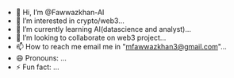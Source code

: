 - 👋 Hi, I’m @Fawwazkhan-AI
- 👀 I’m interested in crypto/web3...
- 🌱 I’m currently learning AI(datascience and analyst)...
- 💞️ I’m looking to collaborate on web3 project...
- 📫 How to reach me email me in "mfawwazkhan3@gmail.com"...
- 😄 Pronouns: ...
- ⚡ Fun fact: ...

<!---
Fawwazkhan-AI/Fawwazkhan-AI is a ✨ special ✨ repository because its `README.md` (this file) appears on your GitHub profile.
You can click the Preview link to take a look at your changes.
--->

